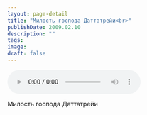 ```yaml
---
layout: page-detail
title: "Милость господа Даттатрейи<br>"
publishDate: 2009.02.10
description: ""
tags:
image:
draft: false
---
```


<audio title="2009.02.10 - Милость господа Даттатрейи<br>.mp3" src="/upload/iblock/d7e/d7edc5c370d2e99f263b613f1ddace13.mp3" controls=""></audio>

 Милость господа Даттатрейи  

  
